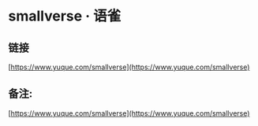 # smallverse · 语雀
## 链接

 [https://www.yuque.com/smallverse](https://www.yuque.com/smallverse) 

## 备注:

 [https://www.yuque.com/smallverse](https://www.yuque.com/smallverse)
